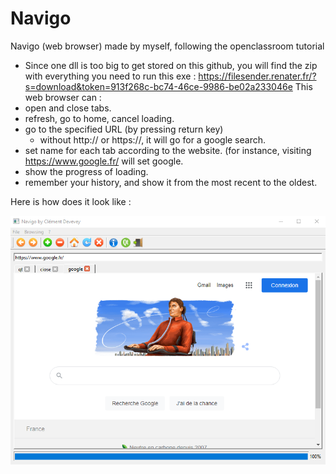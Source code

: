 # Navigo
Navigo (web browser) made by myself, following the openclassroom tutorial
- Since one dll is too big to get stored on this github, you will find the zip with everything you need to run this exe : https://filesender.renater.fr/?s=download&token=913f268c-bc74-46ce-9986-be02a233046e
This web browser can : 
- open and close tabs.
- refresh, go to home, cancel loading.
- go to the specified URL (by pressing return key)
  - without http:// or https://, it will go for a google search.
- set name for each tab according to the website. (for instance, visiting https://www.google.fr/ will set google.
- show the progress of loading.
- remember your history, and show it from the most recent to the oldest.

Here is how does it look like :

![screenshot](images/screenshot_navigo.png)
